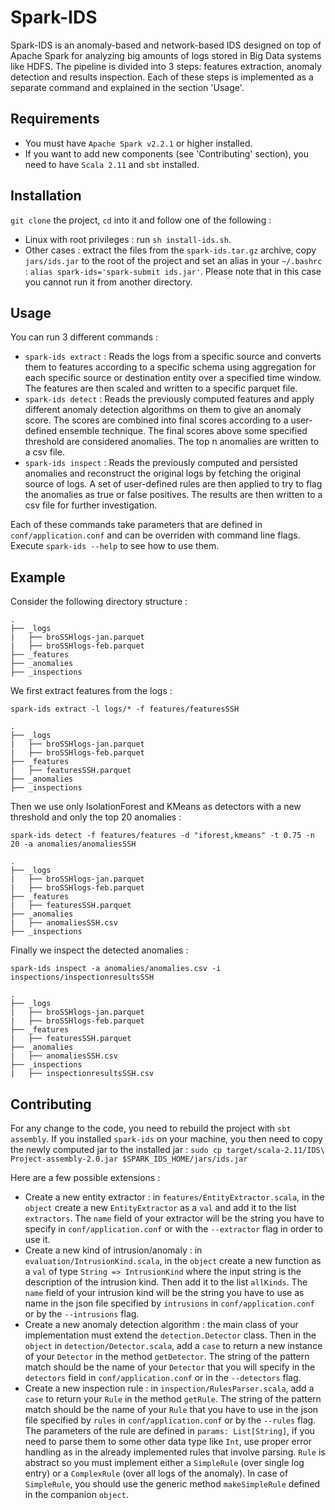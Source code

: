 # Spark-IDS

Spark-IDS is an anomaly-based and network-based IDS designed on top of Apache Spark for analyzing big amounts of logs stored in Big Data systems like HDFS.
The pipeline is divided into 3 steps: features extraction, anomaly detection and results inspection. Each of these steps is implemented as a separate command and explained in the section 'Usage'.

## Requirements

- You must have `Apache Spark v2.2.1` or higher installed.
- If you want to add new components (see 'Contributing' section), you need to have `Scala 2.11` and `sbt` installed.

## Installation

`git clone` the project, `cd` into it and follow one of the following :
- Linux with root privileges : run `sh install-ids.sh`.
- Other cases : extract the files from the `spark-ids.tar.gz` archive, copy `jars/ids.jar` to the root of the project and set an alias in your `~/.bashrc` : `alias spark-ids='spark-submit ids.jar'`. Please note that in this case you cannot run it from another directory.

## Usage

You can run 3 different commands :
- `spark-ids extract` : Reads the logs from a specific source and converts them to features according to a specific schema using aggregation for each specific source or destination entity over a specified time window. The features are then scaled and written to a specific parquet file.
- `spark-ids detect` : Reads the previously computed features and apply different anomaly detection algorithms on them to give an anomaly score. The scores are combined into final scores according to a user-defined ensemble technique. The final scores above some specified threshold are considered anomalies. The top n anomalies are written to a csv file.
- `spark-ids inspect` : Reads the previously computed and persisted anomalies and reconstruct the original logs by fetching the original source of logs. A set of user-defined rules are then applied to try to flag the anomalies as true or false positives. The results are then written to a csv file for further investigation.

Each of these commands take parameters that are defined in `conf/application.conf` and can be overriden with command line flags. Execute `spark-ids --help` to see how to use them.

## Example

Consider the following directory structure :
```
.
├── _logs
|   ├── broSSHlogs-jan.parquet
|   ├── broSSHlogs-feb.parquet
├── _features
├── _anomalies
├── _inspections
```
We first extract features from the logs :

`spark-ids extract -l logs/* -f features/featuresSSH`
```
.
├── _logs
|   ├── broSSHlogs-jan.parquet
|   ├── broSSHlogs-feb.parquet
├── _features
|   ├── featuresSSH.parquet
├── _anomalies
├── _inspections
```
Then we use only IsolationForest and KMeans as detectors with a new threshold and only the top 20 anomalies :

`spark-ids detect -f features/features -d "iforest,kmeans" -t 0.75 -n 20 -a anomalies/anomaliesSSH`
```
.
├── _logs
|   ├── broSSHlogs-jan.parquet
|   ├── broSSHlogs-feb.parquet
├── _features
|   ├── featuresSSH.parquet
├── _anomalies
|   ├── anomaliesSSH.csv
├── _inspections
```
Finally we inspect the detected anomalies :

`spark-ids inspect -a anomalies/anomalies.csv -i inspections/inspectionresultsSSH`
```
.
├── _logs
|   ├── broSSHlogs-jan.parquet
|   ├── broSSHlogs-feb.parquet
├── _features
|   ├── featuresSSH.parquet
├── _anomalies
|   ├── anomaliesSSH.csv
├── _inspections
|   ├── inspectionresultsSSH.csv
```

## Contributing

For any change to the code, you need to rebuild the project with `sbt assembly`. If you installed `spark-ids` on your machine, you then need to copy the newly computed jar to the installed jar :
`sudo cp target/scala-2.11/IDS\ Project-assembly-2.0.jar $SPARK_IDS_HOME/jars/ids.jar`

Here are a few possible extensions :
- Create a new entity extractor : in `features/EntityExtractor.scala`, in the `object` create a new `EntityExtractor` as a `val` and add it to the list `extractors`. The `name` field of your extractor will be the string you have to specify in `conf/application.conf` or with the `--extractor` flag in order to use it.
- Create a new kind of intrusion/anomaly : in `evaluation/IntrusionKind.scala`, in the `object` create a new function as a `val` of type `String => IntrusionKind` where the input string is the description of the intrusion kind. Then add it to the list `allKinds`. The `name` field of your intrusion kind will be the string you have to use as name in the json file specified by `intrusions` in `conf/application.conf` or by the `--intrusions` flag.
- Create a new anomaly detection algorithm : the main class of your implementation must extend the `detection.Detector` class. Then in the `object` in `detection/Detector.scala`, add a `case` to return a new instance of your `Detector` in the method `getDetector`. The string of the pattern match should be the name of your `Detector` that you will specify in the `detectors` field in `conf/application.conf` or in the `--detectors` flag.
- Create a new inspection rule : in `inspection/RulesParser.scala`, add a `case` to return your `Rule` in the method `getRule`. The string of the pattern match should be the name of your `Rule` that you have to use in the json file specified by `rules` in `conf/application.conf` or by the `--rules` flag. The parameters of the rule are defined in `params: List[String]`, if you need to parse them to some other data type like `Int`, use proper error handling as in the already implemented rules that involve parsing. `Rule` is abstract so you must implement either a `SimpleRule` (over single log entry) or a `ComplexRule` (over all logs of the anomaly). In case of `SimpleRule`, you should use the generic method `makeSimpleRule` defined in the companion `object`.